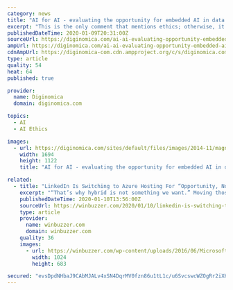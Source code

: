 ```yaml
---
category: news
title: "AI for AI - evaluating the opportunity for embedded AI in data productivity tools"
excerpt: "This is the only comment that mentions ethics; otherwise, it has nothing to do with the topic. I just wanted to point out fifty-nine out of sixty prognosticators overlooked the one thing is going to be red-hot in 2020. Yaffa Cohen-Ifrah, CMO and Head of Corporate Communications, Sapiens: AI enables insurers to better utilize the troves of data ..."
publishedDateTime: 2020-01-09T20:31:00Z
sourceUrl: https://diginomica.com/ai-ai-evaluating-opportunity-embedded-ai-data-productivity-tools
ampUrl: https://diginomica.com/ai-ai-evaluating-opportunity-embedded-ai-data-productivity-tools?amp
cdnAmpUrl: https://diginomica-com.cdn.ampproject.org/c/s/diginomica.com/ai-ai-evaluating-opportunity-embedded-ai-data-productivity-tools?amp
type: article
quality: 54
heat: 64
published: true

provider:
  name: Diginomica
  domain: diginomica.com

topics:
  - AI
  - AI Ethics

images:
  - url: https://diginomica.com/sites/default/files/images/2014-11/magnifying-glass.jpg
    width: 1694
    height: 1122
    title: "AI for AI - evaluating the opportunity for embedded AI in data productivity tools"

related:
  - title: "LinkedIn Is Switching to Azure Hosting For “Opportunity, Not Need”, Says CTO"
    excerpt: "“That’s why hybrid is not something we want.” Moving those vast amounts of data without disruption takes time. Until then, LinkedIn is considering the other benefits it can get from Azure. It already uses a spam filter from the platform but is considering its help for machine learning features and other native capabilities."
    publishedDateTime: 2020-01-10T13:56:00Z
    sourceUrl: https://winbuzzer.com/2020/01/10/linkedin-is-switching-to-azure-hosting-for-opportunity-not-need-says-cto-xcxwbn/
    type: article
    provider:
      name: winbuzzer.com
      domain: winbuzzer.com
    quality: 36
    images:
      - url: https://winbuzzer.com/wp-content/uploads/2016/06/Microsoft-LinkedIn-Microsoft.jpg
        width: 1024
        height: 683

secured: "evsDpdNHbaJ9CAbMJALv4xSN4DqrMV0fzn86u1tL1c/u6SvcswcWZOgRr2iXHZ9T61nzDOt70nlZ3PKsInK6Y8tLhkS+J9aDG5cS6Buy4nfIi34WWIXCneqMbD+F6pnoKroVEkFIWvdq0rGjtbZJqUFh4zunPBq4RKSna16jOigsvnOt1Up+31UJikorVyh2b5zX06NrClSlvC1a+6yUm3A0bAL/F0Q+/6C6au8WBrJfQVOHRngxPkeJirwvYIybJH/8pcNgy/VUjMsJEdSZL0NooFQwQQ8PtN/FPy05kyA=;xrQl6ERFW9CZpA/cPCHDBw=="
---
```


